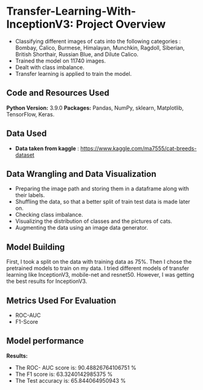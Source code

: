 # Transfer-Learning-With-InceptionV3: Project Overview 

* Classifying different images of cats into the following categories : Bombay, Calico, Burmese, Himalayan, Munchkin, Ragdoll, Siberian, British Shorthair, Russian Blue, and Dilute Calico.
* Trained the model on 11740 images.
* Dealt with class imbalance.
* Transfer learning is applied to train the model.

## Code and Resources Used 
**Python Version:** 3.9.0
**Packages:** Pandas, NumPy, sklearn, Matplotlib, TensorFlow, Keras.  

## Data Used
* **Data taken from kaggle** : https://www.kaggle.com/ma7555/cat-breeds-dataset

## Data Wrangling and Data Visualization
* Preparing the image path and storing them in a dataframe along with their labels.
* Shuffling the data, so that a better split of train test data is made later on.
* Checking class imbalance.
* Visualizing the distribution of classes and the pictures of cats.
* Augmenting the data using an image data generator.

## Model Building 

First, I took a split on the data with training data as 75%. Then I chose the pretrained models to train on my data.
I tried different models of transfer learning like InceptionV3, mobile-net and resnet50. However, I was getting the best results for InceptionV3.

## Metrics Used For Evaluation

* ROC-AUC
* F1-Score

## Model performance

**Results:**

* The ROC- AUC score is: 90.48826764106751 %
* The F1 score is: 63.3240142985375 %
* The Test accuracy is: 65.844064950943 % 
